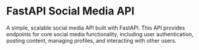 # FastAPI Social Media API

A simple, scalable social media API built with FastAPI. This API provides endpoints for core social media functionality, including user authentication, posting content, managing profiles, and interacting with other users.
